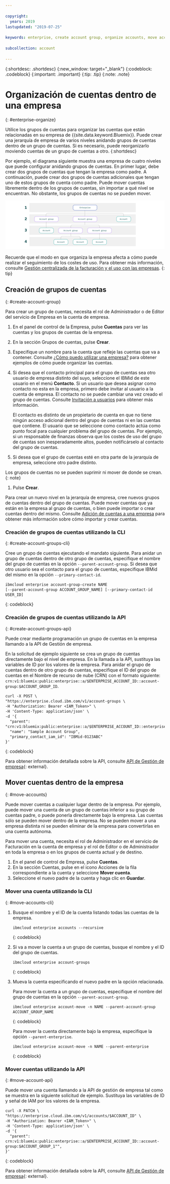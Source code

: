 ```yaml
---

copyright:
  years: 2019
lastupdated: "2019-07-25"

keywords: enterprise, create account group, organize accounts, move accounts

subcollection: account

---
```


{:shortdesc: .shortdesc}
{:new_window: target="_blank"}
{:codeblock: .codeblock}
{:important: .important}
{:tip: .tip}
{:note: .note}

# Organización de cuentas dentro de una empresa
{: #enterprise-organize}

Utilice los grupos de cuentas para organizar las cuentas que están relacionadas en su empresa de {{site.data.keyword.Bluemix}}. Puede crear una jerarquía de empresa de varios niveles anidando grupos de cuentas dentro de un grupo de cuentas. Si es necesario, puede reorganizarlo moviendo cuentas de un grupo de cuentas a otro.
{:shortdesc}

Por ejemplo, el diagrama siguiente muestra una empresa de cuatro niveles que puede configurar anidando grupos de cuentas. En primer lugar, debe crear dos grupos de cuentas que tengan la empresa como padre. A continuación, puede crear dos grupos de cuentas adicionales que tengan uno de estos grupos de cuenta como padre. Puede mover cuentas libremente dentro de los grupos de cuentas, sin importar a qué nivel se encuentran. No obstante, los grupos de cuentas no se pueden mover.

![Un diagrama que muestra cuatro niveles de empresa. El nivel superior es la empresa, que contiene dos niveles de grupos de cuentas. Después, el grupo de cuentas contiene cuentas.](images/enterprise-hierarchy.svg "Los niveles de empresa se crean añadiendo grupos de cuentas.")

Recuerde que el modo en que organiza la empresa afecta a cómo puede realizar el seguimiento de los costes de uso. Para obtener más información, consulte [Gestión centralizada de la facturación y el uso con las empresas](/docs/billing-usage?topic=billing-usage-enterprise).
{: tip}

## Creación de grupos de cuentas
{: #create-account-group}

Para crear un grupo de cuentas, necesita el rol de Administrador o de Editor del servicio de Empresa en la cuenta de empresa.

1. En el panel de control de la Empresa, pulse **Cuentas** para ver las cuentas y los grupos de cuentas de la empresa.
1. En la sección Grupos de cuentas, pulse **Crear**.
1. Especifique un nombre para la cuenta que refleje las cuentas que va a contener. Consulte [¿Cómo puedo utilizar una empresa?](/docs/account?topic=account-enterprise#enterprise-use-cases) para obtener ejemplos de cómo puede organizar las cuentas.
1. Si desea que el contacto principal para el grupo de cuentas sea otro usuario de empresa distinto del suyo, seleccione el IBMid de este usuario en el menú **Contacto**. Si un usuario que desea asignar como contacto no esta en la empresa, primero debe invitar al usuario a la cuenta de empresa. El contacto no se puede cambiar una vez creado el grupo de cuentas. Consulte [Invitación a usuarios](/docs/iam?topic=iam-iamuserinv) para obtener más información.

   El contacto es distinto de un propietario de cuenta en que no tiene ningún acceso adicional dentro del grupo de cuentas ni en las cuentas que contiene. El usuario que se seleccione como contacto actúa como punto focal para cualquier problema del grupo de cuentas. Por ejemplo, si un responsable de finanzas observa que los costes de uso del grupo de cuentas son inesperadamente altos, pueden notificárselo al contacto del grupo de cuentas.


1. Si desea que el grupo de cuentas esté en otra parte de la jerarquía de empresa, seleccione otro padre distinto.

  Los grupos de cuentas no se pueden suprimir ni mover de donde se crean.
  {: note}
1. Pulse **Crear**.

Para crear un nuevo nivel en la jerarquía de empresa, cree nuevos grupos de cuentas dentro del grupo de cuentas. Puede mover cuentas que ya están en la empresa al grupo de cuentas, o bien puede importar o crear cuentas dentro del mismo. Consulte [Adición de cuentas a una empresa](/docs/account?topic=account-enterprise-add) para obtener más información sobre cómo importar y crear cuentas.

### Creación de grupos de cuentas utilizando la CLI
{: #create-account-groups-cli}

Cree un grupo de cuentas ejecutando el mandato siguiente. Para anidar un grupo de cuentas dentro de otro grupo de cuentas, especifique el nombre del grupo de cuentas en la opción `--parent-account-group`. Si desea que otro usuario sea el contacto para el grupo de cuentas, especifique IBMid del mismo en la opción `--primary-contact-id`.

```
ibmcloud enterprise account-group-create NAME
[--parent-account-group ACCOUNT_GROUP_NAME] [--primary-contact-id USER_ID]
```
{: codeblock}

### Creación de grupos de cuentas utilizando la API
{: #create-account-groups-api}

Puede crear mediante programación un grupo de cuentas en la empresa llamando a la API de Gestión de empresa.

En la solicitud de ejemplo siguiente se crea un grupo de cuentas directamente bajo el nivel de empresa. En la llamada a la API, sustituya las variables de ID por los valores de la empresa. Para anidar el grupo de cuentas dentro de otro grupo de cuentas, especifique el ID del grupo de cuentas en el Nombre de recurso de nube (CRN) con el formato siguiente: `crn:v1:bluemix:public:enterprise::a/$ENTERPRISE_ACCOUNT_ID::account-group:$ACCOUNT_GROUP_ID`.

```
curl -X POST \
"https://enterprise.cloud.ibm.com/v1/account-groups \
-H "Authorization: Bearer <IAM_Token>" \
-H 'Content-Type: application/json' \
-d '{
  "parent": "crn:v1:bluemix:public:enterprise::a/$ENTERPRISE_ACCOUNT_ID::enterprise:$ENTERPRISE_ID",
  "name": "Sample Account Group",
  "primary_contact_iam_id": "IBMid-0123ABC"
}'
```
{: codeblock}

Para obtener información detallada sobre la API, consulte [API de Gestión de empresa](https://{DomainName}/apidocs/enterprise-apis/enterprise#create-an-account-group){: external}.

## Mover cuentas dentro de la empresa
{: #move-accounts}

Puede mover cuentas a cualquier lugar dentro de la empresa. Por ejemplo, puede mover una cuenta de un grupo de cuentas inferior a su grupo de cuentas padre, o puede ponerla directamente bajo la empresa. Las cuentas sólo se pueden mover dentro de la empresa. No se pueden mover a una empresa distinta ni se pueden eliminar de la empresa para convertirlas en una cuenta autónoma.

Para mover una cuenta, necesita el rol de Administrador en el servicio de Facturación en la cuenta de empresa y el rol de Editor o de Administrador en toda la empresa o en los grupos de cuenta actual y de destino.

1. En el panel de control de Empresa, pulse **Cuentas**.
1. En la sección Cuentas, pulse en el icono Acciones de la fila correspondiente a la cuenta y seleccione **Mover cuenta**.
1. Seleccione el nuevo padre de la cuenta y haga clic en **Guardar**.

### Mover una cuenta utilizando la CLI
{: #move-accounts-cli}

1. Busque el nombre y el ID de la cuenta listando todas las cuentas de la empresa.

   ```
   ibmcloud enterprise accounts --recursive
   ```
   {: codeblock}
1. Si va a mover la cuenta a un grupo de cuentas, busque el nombre y el ID del grupo de cuentas.

   ```
   ibmcloud enterprise account-groups
   ```
   {: codeblock}
1. Mueva la cuenta especificando el nuevo padre en la opción relacionada.

   Para mover la cuenta a un grupo de cuentas, especifique el nombre del grupo de cuentas en la opción `--parent-account-group`.

   ```
   ibmcloud enterprise account-move -n NAME --parent-account-group ACCOUNT_GROUP_NAME
   ```
   {: codeblock}

   Para mover la cuenta directamente bajo la empresa, especifique la opción `--parent-enterprise`.

   ```
   ibmcloud enterprise account-move -n NAME --parent-enterprise
   ```
   {: codeblock}

### Mover cuentas utilizando la API
{: #move-account-api}

Puede mover una cuenta llamando a la API de gestión de empresa tal como se muestra en la siguiente solicitud de ejemplo. Sustituya las variables de ID y señal de IAM por los valores de la empresa.

```
curl -X PATCH \
"https://enterprise.cloud.ibm.com/v1/accounts/$ACCOUNT_ID" \
-H "Authorization: Bearer <IAM_Token>" \
-H 'Content-Type: application/json' \
-d '{
  "parent": crn:v1:bluemix:public:enterprise::a/$ENTERPRISE_ACCOUNT_ID::account-group:$ACCOUNT_GROUP_1"",
}'
```
{: codeblock}

Para obtener información detallada sobre la API, consulte [API de Gestión de empresa](https://{DomainName}/apidocs/enterprise-apis/enterprise#move-an-account-with-the-enterprise){: external}.
